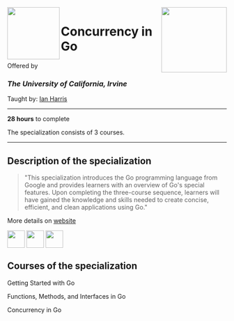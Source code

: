 <a href="https://www.coursera.org/specializations/google-golang">
<img src="/img/Programming%20with%20Google%20Go%20Specialization%20logo.avif" width="150" height="150" align="right">
</a>

<img src="https://upload.wikimedia.org/wikipedia/commons/8/8f/University_of_California%2C_Irvine_logo.svg" width="120" height="120" align="left">

# Concurrency in Go

Offered by 
### *The University of California, Irvine*

Taught by: [Ian Harris](https://www.coursera.org/instructor/ianharris)

---

**28 hours** to complete

The specialization consists of 3 courses. 

---

## Description of the specialization

>"This specialization introduces the Go programming language from Google and provides learners with an overview of Go's special features. Upon completing the three-course sequence, learners will have gained the knowledge and skills needed to create concise, efficient, and clean applications using Go."

More details on [website](https://www.coursera.org/specializations/google-golang)

<img src="/img/Getting%20Started%20with%20Go%20logo.avif" width="40" height="40" align="middle"> 
<img src="/img/Getting%20Started%20with%20Go%20logo.avif" width="40" height="40" align="middle"> 
<img src="/img/Getting%20Started%20with%20Go%20logo.avif" width="40" height="40" align="middle"> 

## Courses of the specialization

Getting Started with Go

Functions, Methods, and Interfaces in Go

Concurrency in Go

